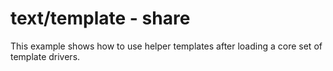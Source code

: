 # text/template - share

This example shows how to use helper templates after loading a core set of template drivers.
